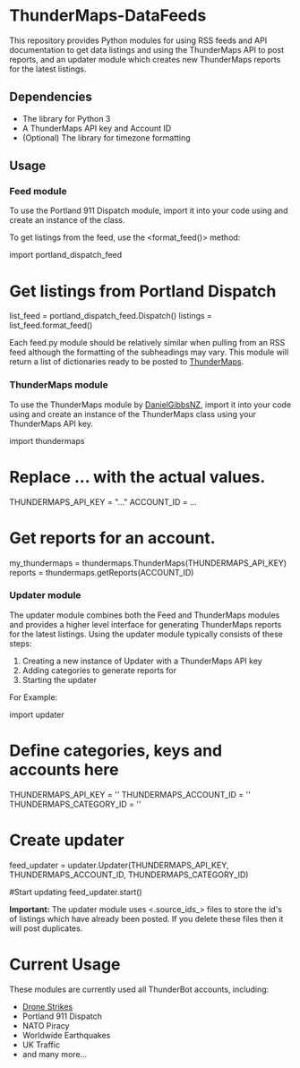 ThunderMaps-DataFeeds
=====================
This repository provides Python modules for using RSS feeds and API documentation to get data listings and using the ThunderMaps API to post reports, and an updater module which creates new ThunderMaps reports for the latest listings.

Dependencies
------------

* The <requests> library for Python 3
* A ThunderMaps API key and Account ID
* (Optional) The <pytz> library for timezone formatting

Usage
-----

### Feed module

To use the Portland 911 Dispatch module, import it into your code using <import portland_dispatch_feed> and create an instance of the <Dispatch> class.

To get listings from the feed, use the <format_feed()> method:

  import portland_dispatch_feed
  
  # Get listings from Portland Dispatch
  list_feed = portland_dispatch_feed.Dispatch()
  listings = list_feed.format_feed()
  
Each feed.py module should be relatively similar when pulling from an RSS feed although the formatting of the subheadings may vary. This module will return a list of dictionaries ready to be posted to [ThunderMaps](http://www.thundermaps.com/).

### ThunderMaps module

To use the ThunderMaps module by [DanielGibbsNZ](https://github.com/DanielGibbsNZ/thundermaps-trademe), import it into your code using <import thundermaps> and create an instance of the ThunderMaps class using your ThunderMaps API key.

  import thundermaps
  
  # Replace ... with the actual values.
  THUNDERMAPS_API_KEY = "..."
  ACCOUNT_ID = ...

  # Get reports for an account.
  my_thundermaps = thundermaps.ThunderMaps(THUNDERMAPS_API_KEY)
  reports = thundermaps.getReports(ACCOUNT_ID)

### Updater module

The updater module combines both the Feed and ThunderMaps modules and provides a higher level interface for generating ThunderMaps reports for the latest listings. Using the updater module typically consists of these steps:

1. Creating a new instance of Updater with a ThunderMaps API key
2. Adding categories to generate reports for
3. Starting the updater

For Example:

  import updater
  
  # Define categories, keys and accounts here
  THUNDERMAPS_API_KEY = ''
  THUNDERMAPS_ACCOUNT_ID = ''
  THUNDERMAPS_CATEGORY_ID = ''
  
  # Create updater
  feed_updater = updater.Updater(THUNDERMAPS_API_KEY, THUNDERMAPS_ACCOUNT_ID, THUNDERMAPS_CATEGORY_ID)
  
  #Start updating
  feed_updater.start()
  
__Important:__ The updater module uses <.source_ids_> files to store the id's of listings which have already been posted. If you delete these files then it will post duplicates.

Current Usage
=============

These modules are currently used all ThunderBot accounts, including:
* [Drone Strikes]()
* Portland 911 Dispatch
* NATO Piracy
* Worldwide Earthquakes
* UK Traffic 
* and many more...
